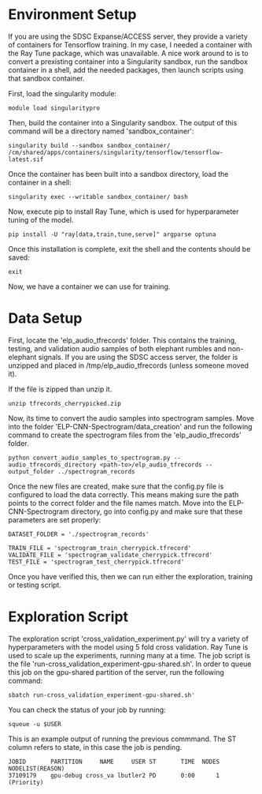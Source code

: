 # Environment Setup 

If you are using the SDSC Expanse/ACCESS server, they provide a variety of containers for Tensorflow training. In my case, I needed a container with the Ray Tune package, which was unavailable. A nice work around to is to convert a prexisting container into a Singularity sandbox, run the sandbox container in a shell, add the needed packages, then launch scripts using that sandbox container.

First, load the singularity module:
```
module load singularitypro
```

Then, build the container into a Singularity sandbox. The output of this command will be a directory named 'sandbox_container':
```
singularity build --sandbox sandbox_container/ /cm/shared/apps/containers/singularity/tensorflow/tensorflow-latest.sif
```

Once the container has been built into a sandbox directory, load the container in a shell:
```
singularity exec --writable sandbox_container/ bash
```

Now, execute pip to install Ray Tune, which is used for hyperparameter tuning of the model.
```
pip install -U "ray[data,train,tune,serve]" argparse optuna
```

Once this installation is complete, exit the shell and the contents should be saved:
```
exit
```

Now, we have a container we can use for training.

# Data Setup

First, locate the 'elp_audio_tfrecords' folder. This contains the training, testing, and validation audio samples of both elephant rumbles and non-elephant signals. If you are using the SDSC access server, the folder is unzipped and placed in /tmp/elp_audio_tfrecords (unless someone moved it).

If the file is zipped than unzip it. 
```
unzip tfrecords_cherrypicked.zip 
```

Now, its time to convert the audio samples into spectrogram samples. Move into the folder 'ELP-CNN-Spectrogram/data_creation' and run the following command to create the spectrogram files from the 'elp_audio_tfrecords' folder.

```
python convert_audio_samples_to_spectrogram.py --audio_tfrecords_directory <path-to>/elp_audio_tfrecords --output_folder ../spectrogram_records
```

Once the new files are created, make sure that the config.py file is configured to load the data correctly. This means making sure the path points to the correct folder and the file names match. Move into the ELP-CNN-Spectrogram directory, go into config.py and make sure that these parameters are set properly:

```
DATASET_FOLDER = './spectrogram_records'

TRAIN_FILE = 'spectrogram_train_cherrypick.tfrecord'
VALIDATE_FILE = 'spectrogram_validate_cherrypick.tfrecord'
TEST_FILE = 'spectrogram_test_cherrypick.tfrecord'
```

Once you have verified this, then we can run either the exploration, training or testing script.

# Exploration Script

The exploration script 'cross_validation_experiment.py' will try a variety of hyperparameters with the model using 5 fold cross validation. Ray Tune is used to scale up the experiments, running many at a time. The job script is the file 'run-cross_validation_experiment-gpu-shared.sh'. In order to queue this job on the gpu-shared partition of the server, run the following command:

```
sbatch run-cross_validation_experiment-gpu-shared.sh'
```

You can check the status of your job by running:

```
squeue -u $USER
```

This is an example output of running the previous commmand. The ST column refers to state, in this case the job is pending.

```             
JOBID       PARTITION     NAME     USER ST       TIME  NODES NODELIST(REASON)
37109179    gpu-debug cross_va lbutler2 PD       0:00      1 (Priority)
```
